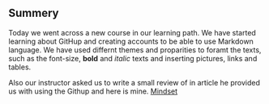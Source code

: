 ## Summery
Today we went across a new course in our learning path. We have started learning about GitHup and creating accounts to be able to use Markdown language. We have used differnt themes and proparities to foramt the texts, such as the font-size, **bold** and *italic* texts and inserting pictures, links and tables.

Also our instructor asked us to write a small review of in article he provided us with using the Githup and here is mine. [Mindset](https://bayan-hmaidy98.github.io/reading-notes/Mindset)